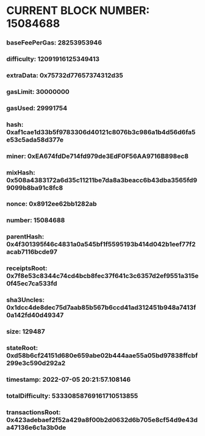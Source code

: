 # CURRENT BLOCK NUMBER: 15084688

### baseFeePerGas: 28253953946
### difficulty: 12091916125349413
### extraData: 0x75732d77657374312d35
### gasLimit: 30000000
### gasUsed: 29991754
### hash: 0xaf1cae1d33b5f9783306d40121c8076b3c986a1b4d56d6fa5e53c5ada58d377e
### miner: 0xEA674fdDe714fd979de3EdF0F56AA9716B898ec8
### mixHash: 0x508a4383172a6d35c11211be7da8a3beacc6b43dba3565fd99099b8ba91c8fc8
### nonce: 0x8912ee62bb1282ab
### number: 15084688
### parentHash: 0x4f301395f46c4831a0a545bf1f5595193b414d042b1eef77f2acab7116bcde97
### receiptsRoot: 0x7f8e53c8344c74cd4bcb8fec37f641c3c6357d2ef9551a315e0f45ec7ca533fd
### sha3Uncles: 0x1dcc4de8dec75d7aab85b567b6ccd41ad312451b948a7413f0a142fd40d49347
### size: 129487
### stateRoot: 0xd58b6cf24151d680e659abe02b444aae55a05bd97838ffcbf299e3c590d292a2
### timestamp: 2022-07-05 20:21:57.108146
### totalDifficulty: 53330858769161710513855
### transactionsRoot: 0x423adebaef2f52a429a8f00b2d0632d6b705e8cf54d9e43da47136e6c1a3b0de
